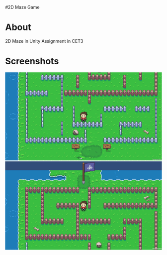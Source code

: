 #2D Maze Game

# About
2D Maze in Unity Assignment in CET3

# Screenshots

![1](/1.png)
![2](/2.png)
